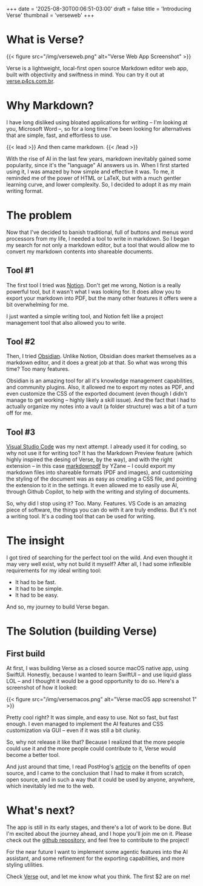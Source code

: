+++
date = '2025-08-30T00:06:51-03:00'
draft = false
title = 'Introducing Verse'
thumbnail = 'verseweb'
+++

# What is Verse?

{{< figure src="/img/verseweb.png" alt="Verse Web App Screenshot" >}}

Verse is a lightweight, local-first open source Markdown editor web app, built with objectivity and swiftness in mind. You can try it out at [verse.p4cs.com.br](https://verse.p4cs.com.br).

# Why Markdown?

I have long disliked using bloated applications for writing – I'm looking at you, Microsoft Word –, so for a long time I've been looking for alternatives that are simple, fast, and effortless to use.

{{< lead >}}
And then came markdown.
{{< /lead >}}

With the rise of AI in the last few years, markdown inevitably gained some popularity, since it's the "language" AI answers us in. When I first started using it, I was amazed by how simple and effective it was. To me, it reminded me of the power of HTML or LaTeX, but with a much gentler learning curve, and lower complexity. So, I decided to adopt it as my main writing format.

# The problem

Now that I've decided to banish traditional, full of buttons and menus word processors from my life, I needed a tool to write in markdown. So I began my search for not only a markdown editor, but a tool that would allow me to convert my markdown contents into shareable documents.

## Tool #1

The first tool I tried was [Notion](https://www.notion.so/). Don't get me wrong, Notion is a really powerful tool, but it wasn't what I was looking for. It does allow you to export your markdown into PDF, but the many other features it offers were a bit overwhelming for me.

I just wanted a simple writing tool, and Notion felt like a project management tool that also allowed you to write.

## Tool #2

Then, I tried [Obsidian](https://obsidian.md/). Unlike Notion, Obsidian does market themselves as a markdown editor, and it does a great job at that. So what was wrong this time? Too many features.

Obsidian is an amazing tool for all it's knowledge management capabilities, and community plugins. Also, it allowed me to export my notes as PDF, and even customize the CSS of the exported document (even though I didn't manage to get working – highly likely a skill issue). And the fact that I had to actually organize my notes into a vault (a folder structure) was a bit of a turn off for me.

## Tool #3

[Visual Studio Code](https://code.visualstudio.com/) was my next attempt. I already used it for coding, so why not use it for writing too? It has the Markdown Preview feature (which highly inspired the desing of Verse, by the way), and with the right extension – in this case [markdownpdf](https://github.com/yzane/vscode-markdown-pdf) by YZane – I could export my markdown files into shareable formats (PDF and images), and customizing the styling of the document was as easy as creating a CSS file, and pointing the extension to it in the settings. It even allowed me to easily use AI, through Github Copilot, to help with the writing and styling of documents.

So, why did I stop using it? Too. Many. Features. VS Code is an amazing piece of software, the things you can do with it are truly endless. But it's not a writing tool. It's a coding tool that can be used for writing.

# The insight

I got tired of searching for the perfect tool on the wild. And even thought it may very well exist, why not build it myself? After all, I had some inflexible requirements for my ideal writing tool:

- It had to be fast.
- It had to be simple.
- It had to be easy.

And so, my journey to build Verse began.

# The Solution (building Verse)

## First build

At first, I was building Verse as a closed source macOS native app, using SwiftUI. Honestly, because I wanted to learn SwiftUI – and use liquid glass LOL – and I thought it would be a good opportunity to do so. Here's a screenshot of how it looked:

{{< figure src="/img/versemacos.png" alt="Verse macOS app screenshot 1" >}}

Pretty cool right? It was simple, and easy to use. Not so fast, but fast enough. I even managed to implement the AI features and CSS customization via GUI – even if it was still a bit clunky.

So, why not release it like that? Because I realized that the more people could use it and the more people could contribute to it, Verse would become a better tool.

And just around that time, I read PostHog's [article](https://newsletter.posthog.com/p/the-hidden-benefits-of-being-an-open) on the benefits of open source, and I came to the conclusion that I had to make it from scratch, open source, and in such a way that it could be used by anyone, anywhere, which inevitably led me to the web.

# What's next?

The app is still in its early stages, and there's a lot of work to be done. But I'm excited about the journey ahead, and I hope you'll join me on it. Please check out the [github repository](https://github.com/p4cs-974/verse-editor), and feel free to contribute to the project!

For the near future I want to implement some agentic features into the AI assistant, and some refinement for the exporting capabilities, and more styling utilities.

Check [Verse](https://verse.p4cs.com.br) out, and let me know what you think. The first $2 are on me!

